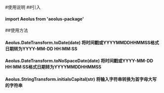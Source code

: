 #使用说明
##引入
#### import Aeolus from 'aeolus-package'
##使用方法
#### Aeolus.DateTransform.toDate(date)         将时间戳或YYYYMMDDHHMMSS格式日期转为YYYY-MM-DD HH:MM:SS
#### Aeolus.DateTransform.toNoSpaceDate(date)  将时间戳或YYYY-MM-DD HH:MM:SS格式日期转为YYYYMMDDHHMMSS
#### Aeolus.StringTransform.initialsCapital(str) 将输入字符串转换为首字母大写的字符串
